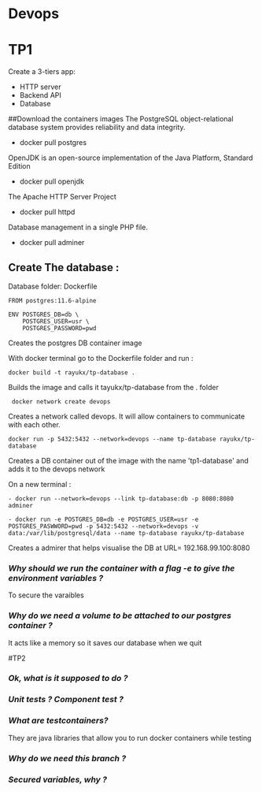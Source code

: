 # Devops

# TP1
Create a 3-tiers app:
- HTTP server
- Backend API
- Database

##Download the containers images
The PostgreSQL object-relational database system provides reliability and data integrity.
- docker pull postgres

OpenJDK is an open-source implementation of the Java Platform, Standard Edition
- docker pull openjdk

The Apache HTTP Server Project
- docker pull httpd

Database management in a single PHP file.
- docker pull adminer

## Create The database :

Database folder:
    Dockerfile
    
    FROM postgres:11.6-alpine
    
    ENV POSTGRES_DB=db \
        POSTGRES_USER=usr \
        POSTGRES_PASSWORD=pwd
Creates the postgres DB container image

With docker terminal go to the Dockerfile folder and run :
 
    docker build -t rayukx/tp-database .
   
  Builds the image and calls it tayukx/tp-database from the . folder
  
     docker network create devops
     
  Creates a network called devops. It will allow containers to communicate with each other.
  
    docker run -p 5432:5432 --network=devops --name tp-database rayukx/tp-database 
    
  Creates a DB container out of the image with the name 'tp1-database' and adds it to the devops network
  
On a new terminal :
 
    - docker run --network=devops --link tp-database:db -p 8080:8080 adminer

    - docker run -e POSTGRES_DB=db -e POSTGRES_USER=usr -e POSTGRES_PASWWORD=pwd -p 5432:5432 --network=devops -v data:/var/lib/postgresql/data --name tp-database rayukx/tp-database

 Creates a admirer that helps visualise the DB at URL= 192.168.99.100:8080
    
### ***Why should we run the container with a flag -e to give the environment variables ?***

To secure the varaibles

### ***Why do we need a volume to be attached to our postgres container ?***

It acts like a memory so it saves our database when we quit

#TP2

### ***Ok, what is it supposed to do ?***


### ***Unit tests ? Component test ?***


### ***What are testcontainers?***

They are java libraries that allow you to run docker containers while
testing

### ***Why do we need this branch ?***

### ***Secured variables, why ?***